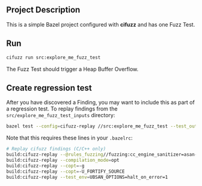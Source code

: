 ## Project Description

This is a simple Bazel project configured with **cifuzz** and has
one Fuzz Test.

## Run

```bash
cifuzz run src:explore_me_fuzz_test
```

The Fuzz Test should trigger a Heap Buffer Overflow.

## Create regression test

After you have discovered a Finding, you may want to include this as
part of a regression test. To replay findings from the
`src/explore_me_fuzz_test_inputs` directory:

```bash
bazel test --config=cifuzz-replay //src:explore_me_fuzz_test --test_output=streamed
```

Note that this requires these lines in your `.bazelrc`:

```bash
# Replay cifuzz findings (C/C++ only)
build:cifuzz-replay --@rules_fuzzing//fuzzing:cc_engine_sanitizer=asan-ubsan
build:cifuzz-replay --compilation_mode=opt
build:cifuzz-replay --copt=-g
build:cifuzz-replay --copt=-U_FORTIFY_SOURCE
build:cifuzz-replay --test_env=UBSAN_OPTIONS=halt_on_error=1
```
